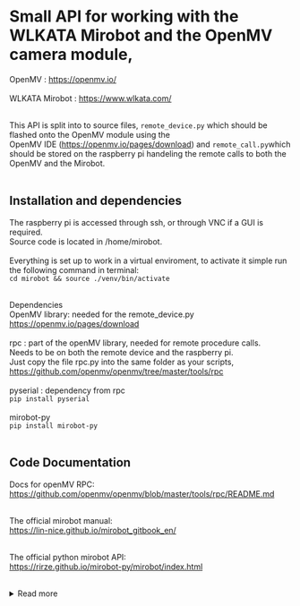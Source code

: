 # Small API for working with the WLKATA Mirobot and the OpenMV camera module,

OpenMV : https://openmv.io/ </br><br>
WLKATA Mirobot : https://www.wlkata.com/ </br></br>

This API is split into to source files, `remote_device.py` which should be flashed onto the OpenMV module using the </br>
OpenMV IDE (https://openmv.io/pages/download) and `remote_call.py`which should be stored on the raspberry pi handeling the remote calls
to both the OpenMV and the Mirobot. </br></br>


## Installation and dependencies

The raspberry pi is accessed through ssh, or through VNC if a GUI is required. </br>
Source code is located in /home/mirobot. </br></br>
Everything is set up to work in a virtual enviroment, to activate it simple run the following command in terminal: </br>
`cd mirobot && source ./venv/bin/activate` </br></br>

Dependencies </br>
OpenMV library: needed for the remote_device.py
</br>
https://openmv.io/pages/download
</br></br>
rpc : part of the openMV library, needed for remote procedure calls.
</br>
Needs to be on both the remote device and the raspberry pi. 
</br>
Just copy the file rpc.py into the same folder as your scripts,
</br>
https://github.com/openmv/openmv/tree/master/tools/rpc
</br></br>
pyserial : dependency from rpc
</br>
`pip install pyserial`
</br></br>
mirobot-py
</br>
`pip install mirobot-py`
</br></br>


## Code Documentation
Docs for openMV RPC: </br>
https://github.com/openmv/openmv/blob/master/tools/rpc/README.md </br></br>

The official mirobot manual: </br>
https://lin-nice.github.io/mirobot_gitbook_en/ </br></br>

The official python mirobot API: </br>
https://rirze.github.io/mirobot-py/mirobot/index.html </br></br>
<details>
  <summary>Read more</summary>

  </br>

```python
def calibration():
```
Initializes the dictionary of april tags used throughout the program.
Runs a loop 25 times and make a picture and store the found april tags 
in the dictionary.

Returns a the dictionary of april tags and a calibration_result,
True if all four tags where found, False if not.

```python
def get_roi(april_tags):
```
Finds the region of interest for where cubes are detected.

The algorithm loops through all the april tags,
finds its corners and loops through them.

For each corner, it's x and y coordinates will be
added to each other, If this sum is smaller than x_min + y_min
then this will be the new values for x_min and y_min.
And vice versa with larger values than x_max + y_max.

The width of the ROI is then found by subtracting x_min from x_max.
The height of the ROI is found by subtracting y_min from y_max.

The find blobs function that will be fed theese values requires
they are integers so therefore they are first rounded and then converted 
to integers before returning them.

The values returned will be the top left corner of the ROI given by
x_min and y_min. And also the width and height of the ROI. 
(x_min, y_min, w, h)


Importnat to remember is that ROI is found using QQVGA so
there is neccessary to call the function upscale_QQVGA_to_QVGA
on theese coordinates before using them to find blobs.


```python
def mask_april_tags(april_tags):
```
Using the inbuilt method to find the rectangle area of each april tag.
Then upscaling those coordinates from QQVGA to QVGA, and finally
drawing a black rectangle over them.

```python
def upscale_QQVGA_to_QVGA(x,y,w,h):
```
returns coordinates in QQVGA.

```python
def find_blobs(x,y,w,h):
```
Returns a list of blobs separated by color. 
Each color is also a list of its own, containing all
the blobs found of that color.

(white_blobs, red_blobs, green_blobs, blue_blobs)

```python
def find_len_of_blobs(blobs):
```
Returns the length of all lists returned from find_blobs().

```python
def get_blob_data(blobs, data_dict):
```
Parameters: The list of blobs returned from the fins_blobs function,
            and the data_dict containing data about position, orientation and 
            color of each blob.
            
Returns:    The data dictionary containg blob data.


Loops through the list of blob lists with the enumeration function of python, and so gaining
access to both the counter and the list.

Further loops through each list in the same manner and gains access to both counter and blob.

Gets the color by sending the "color_code" (counter from the first loop) to the function get_color().

The variable total count is used to keep an unique identifier for each blob to use as key while adding/updating
the dictionary.

The angle of rotation is found by calling the function get_angle_of_rotation_tan()

If the object is a cuboid or a rectangle is found by calling is_cuboid_or_rectangle()

Finally all data is stored to the dictionary like so,

data_dict[total_count] = (color, cx, cy, angle_of_rotation, is_cuboid).

```python
def get_color(color_code):
```
Translates the color code into its string representation.
0 = white,
1 = red,
2 = green,
3 = bluee

```python
def is_cuboid_or_rectangle(blob):
```
Parameter: A blob.

Returns:   True if its a rectangle, False if its a cube.

Checks how big the area of a blob is. Through experimentation we foud that 750 was a good value. Thus if the blob has an area of more than 750 it will be considered a rectangle, and if its less than 750 it will be considered a cuboid. 

This threshold value will be different if the camera mount is adjusted, so that the distance from the camera to the working space is different. Or if the objects used are of different diemensions than the ones we used writing this code.

Cube: x * x cm
Rectangle x * y cm

```python
def get_angle_of_rotation_tan(blob, prev_degree):
```
Parameters: A blob, The previous angle in degrees of that blob.

Returns:    The new angle.

By iterating through the corners of the minimum area the top corner and the right corner are detected.
The angle is then found by using the atan2 function, which returns in radians. This angle will then be converted to degrees. </br>

If there has been no previous degree than this will be equal to -1 and will be replaced by the angle in degrees.

If there already is a previous anlge, then an exponetial filter will be applied before returning the new angle.


```python
def draw_blobs(blobs):
```
Draws a rectangle around the minimum area of each blob.
Also draws a cross at cx,cy of each blob.

</details>

